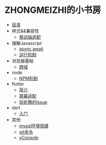 # ZHONGMEIZHI的小书房

* [目录](README.md)
* 样式&&兼容性
  * [移动端适配](css/LAYOUT.md)
* 理解Javascript
  * [async await](javascript/event_loop.md)
  * [运行机制](javascript/event_loop.md)
* 浏览器基础
  * [跨域](browser/CO.md)
* node
  * [NPM机制](node/NPM.md)
* flutter
  * [简介](flutter/BRIEF.md)
  * [屏幕适配](flutter/PRIMER.md)
  * [较折腾的Issue](flutter/ISSUE.md)
* dart
  * [入门](dart/PRIMER.md)
* 其他
  * [mysql环境搭建](other/MYSQL.md)
  * [git命令](other/GIT.md)
  * [vConsole](other/vConsole.md)